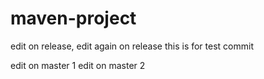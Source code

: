 # maven-project
edit on release, edit again on release
this is for test commit

edit on master 1
edit on master 2
